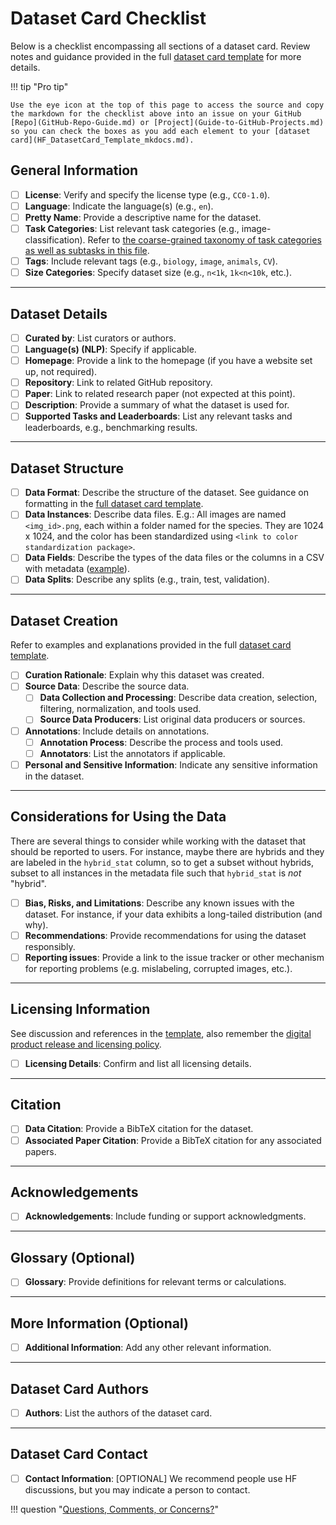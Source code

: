 # Dataset Card Checklist

Below is a checklist encompassing all sections of a dataset card. Review notes and guidance provided in the full [dataset card template](HF_DatasetCard_Template_mkdocs.md/) for more details.

!!! tip "Pro tip"

    Use the eye icon at the top of this page to access the source and copy the markdown for the checklist above into an issue on your GitHub [Repo](GitHub-Repo-Guide.md) or [Project](Guide-to-GitHub-Projects.md) so you can check the boxes as you add each element to your [dataset card](HF_DatasetCard_Template_mkdocs.md).

## General Information

- [ ] **License**: Verify and specify the license type (e.g., `CC0-1.0`).
- [ ] **Language**: Indicate the language(s) (e.g., `en`).
- [ ] **Pretty Name**: Provide a descriptive name for the dataset.
- [ ] **Task Categories**: List relevant task categories (e.g., image-classification). Refer to [the coarse-grained taxonomy of task categories as well as subtasks in this file](https://github.com/huggingface/huggingface.js/blob/main/packages/tasks/src/pipelines.ts).
- [ ] **Tags**: Include relevant tags (e.g., `biology`, `image`, `animals`, `CV`).
- [ ] **Size Categories**: Specify dataset size (e.g., `n<1k`, `1k<n<10k`, etc.).

---

## Dataset Details

- [ ] **Curated by**: List curators or authors.
- [ ] **Language(s) (NLP)**: Specify if applicable.
- [ ] **Homepage**: Provide a link to the homepage (if you have a website set up, not required).
- [ ] **Repository**: Link to related GitHub repository.
- [ ] **Paper**: Link to related research paper (not expected at this point).
- [ ] **Description**: Provide a summary of what the dataset is used for.
- [ ] **Supported Tasks and Leaderboards**: List any relevant tasks and leaderboards, e.g., benchmarking results.

---

## Dataset Structure

- [ ] **Data Format**: Describe the structure of the dataset. See guidance on formatting in the [full dataset card template](HF_DatasetCard_Template_mkdocs.md/#__codelineno-0-71).
- [ ] **Data Instances**: Describe data files.
E.g.: All images are named `<img_id>.png`, each within a folder named for the species. They are 1024 x 1024, and the color has been standardized using `<link to color standardization package>`.
- [ ] **Data Fields**: Describe the types of the data files or the columns in a CSV with metadata ([example](HF_DatasetCard_Template_mkdocs.md/#__codelineno-0-114)).
- [ ] **Data Splits**: Describe any splits (e.g., train, test, validation).

---

## Dataset Creation

Refer to examples and explanations provided in the full [dataset card template](HF_DatasetCard_Template_mkdocs.md/#__codelineno-0-129).

- [ ] **Curation Rationale**: Explain why this dataset was created.
- [ ] **Source Data**: Describe the source data.
    - [ ] **Data Collection and Processing**: Describe data creation, selection, filtering, normalization, and tools used.
    - [ ] **Source Data Producers**: List original data producers or sources.
- [ ] **Annotations**: Include details on annotations.
    - [ ] **Annotation Process**: Describe the process and tools used.
    - [ ] **Annotators**: List the annotators if applicable.
- [ ] **Personal and Sensitive Information**: Indicate any sensitive information in the dataset.

---

## Considerations for Using the Data

There are several things to consider while working with the dataset that should be reported to users. For instance, maybe there are hybrids and they are labeled in the `hybrid_stat` column, so to get a subset without hybrids, subset to all instances in the metadata file such that `hybrid_stat` is _not_ "hybrid".

- [ ] **Bias, Risks, and Limitations**: Describe any known issues with the dataset. For instance, if your data exhibits a long-tailed distribution (and why).
- [ ] **Recommendations**: Provide recommendations for using the dataset responsibly.
- [ ] **Reporting issues**: Provide a link to the issue tracker or other mechanism for reporting problems (e.g. mislabeling, corrupted images, etc.).

---

## Licensing Information

See discussion and references in the [template](HF_DatasetCard_Template_mkdocs.md/#__codelineno-0-19), also remember the [digital product release and licensing policy](Digital-products-release-licensing-policy.md/).

- [ ] **Licensing Details**: Confirm and list all licensing details.

---

## Citation

- [ ] **Data Citation**: Provide a BibTeX citation for the dataset.
- [ ] **Associated Paper Citation**: Provide a BibTeX citation for any associated papers.

---

## Acknowledgements

- [ ] **Acknowledgements**: Include funding or support acknowledgments.

---

## Glossary (Optional)

- [ ] **Glossary**: Provide definitions for relevant terms or calculations.

---

## More Information (Optional)

- [ ] **Additional Information**: Add any other relevant information.

---

## Dataset Card Authors

- [ ] **Authors**: List the authors of the dataset card.

---

## Dataset Card Contact

- [ ] **Contact Information**: [OPTIONAL] We recommend people use HF discussions, but you may indicate a person to contact.

!!! question "[Questions, Comments, or Concerns?](https://github.com/Imageomics/Imageomics-guide/issues)"
